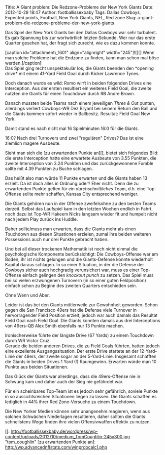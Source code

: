 Title: A Giant problem: Die Redzone-Probleme der New York Giants
Date: 2012-10-29 18:47
Author: footballissexbaby
Tags: Dallas Cowboys, Expected points, Football, New York Giants, NFL, Red zone
Slug: a-giant-problem-die-redzone-probleme-der-new-york-giants

Das Spiel der New York Giants bei den Dallas Cowboys war sehr turbulent.
Es gab Spannung bis zur wortwörtlich letzten Sekunde. Wer nur das erste
Quarter gesehen hat, der fragt sich zurecht, wie es dazu kommen konnte.

<div>
[caption id="attachment\_1601" align="alignright" width="245"]![][] Wenn
man solche Probleme hat die Endzone zu finden, kann man schon mal böse
werden.[/caption]

</div>
Das Spiel ging recht unspektakulär los, die Giants beenden den *opening
drive* mit einem 41-Yard Field Goal durch Kicker Lawrence Tynes.

Doch danach wurde es wild: Romo wirft in beiden folgenden Drives eine
Interception. Aus der ersten resultiert ein weiteres Field Goal, die
zweite nutzten die Giants für einen Touchdown durch RB Andre Brown.

Danach mussten beide Teams nach einem jeweiligen *Three & Out* punten,
allerdings verliert Cowboys-WR Dez Bryant bei seinem Return den Ball und
die Giants kommen sofort wieder in Ballbesitz. Resultat: Field Goal New
York.

Damit stand es nach nicht mal 16 Spielminuten 16:0 für die Giants.

16:0? Nach drei Turnovers und zwei "regulären" Drives? Das ist eine
ziemlich magere Ausbeute.

Sieht man sich die [zu erwartenden Punkte an][], bietet sich folgendes
Bild: die erste Interception hatte eine erwartete Ausbeute von 3.55
Punkten, die zweite Interception von 3.24 Punkten und das
zurückgewonnene Fumble sollte mit 4.39 Punkten zu Buche schlagen.

Das heißt also man würde 11 Punkte erwarten und die Giants haben 13
erzielt. Da ist doch alles in Ordnung oder? Eher nicht. Denn die zu
erwartenden Punkte gelten für ein *durchschnittliches* Team, d.h. eine
Top-Offense sollte mehr schaffen, Kansas City entsprechend weniger.

Die Giants gehören nun in der Offense zweifelsohne zu den besten Teams
derzeit. Selbst das Laufspiel kam in den letzten Wochen endlich in
Fahrt, noch dazu ist Top-WR Hakeem Nicks langsam wieder fit und humpelt
nicht nach jedem Play zurück ins Huddle.

Daher sollte/muss man erwarten, dass die Giants mehr als einen Touchdown
aus diesen Situationen erzielen, zumal ihre beiden weiteren Possessions
auch nur drei Punkte gebracht haben.

Und bei all dieser trockenen Mathematik ist noch nicht einmal die
psychologische Komponente berücksichtigt: Die Cowboys-Offense war am
Boden, ihr ist nichts gelungen und die Giants-Defense konnte wiederholt
Kapital daraus schlagen. In so einer Situation, in der die Defense der
Cowboys sicher auch hochgradig verunsichert war, muss es einer
Top-Offense einfach gelingen den *knockout punch* zu setzen. Das Spiel
muss bei so vielen erzwungenen Turnovern (in so einer guten
Feldposition) einfach schon zu Beginn des zweiten Quarters entschieden
sein.

Ohne Wenn und Aber.

Leider ist das bei den Giants mittlerweile zur Gewohnheit geworden.
Schon gegen die San Francisco 49ers hat die Defense viele Turnover in
hervorragender Field Position erzielt, jedoch war auch damals das
Resultat Field Goal nach Field Goal. Die Giants konnten damals aus drei
Interceptions von 49ers-QB Alex Smith ebenfalls nur 13 Punkte machen.

Ironischerweise führte der längste Drive (67 Yards) zu einem Touchdown
durch WR Victor Cruz.  
Gerade die beiden anderen Drives, die zu Field Goals führten, hatten
jedoch eine exzellente Ausgangssituation. Der erste Drive startete an
der 12-Yard-Linie der 49ers, der zweite sogar an der 5-Yard-Linie.
Insgesamt schafften die Giants in beiden Drives 1 Yard (!) Raumgewinn.
Erwarten würde man 10 Punkte aus beiden Situationen.

Das Glück der Giants war allerdings, dass die 49ers-Offense nie in
Schwung kam und daher auch der Sieg nie gefährdet war.

Für ein scheinbares Top-Team ist es jedoch sehr gefährlich, soviele
Punkte in so aussichtsreichen Situationen liegen zu lassen. Die Giants
schaffen es lediglich in 44% ihrer Red Zone-Versuche zu einem Touchdown.

Die New Yorker Medien können sehr unangenehm reagieren, wenn aus solchen
Schwächen Niederlagen resultieren, daher sollten die Giants schnellstens
Wege finden ihre vielen Offensivwaffen effektiv zu nutzen.

  []: http://footballissexbaby.de/wordpress/wp-content/uploads/2012/10/medium_TomCoughlin-245x300.jpg
    "tom_coughlin"
  [zu erwartenden Punkte an]: http://wp.advancednflstats.com/winprobcalc1.php
